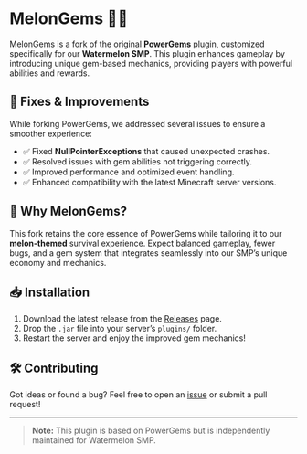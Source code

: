 # MelonGems 🍉💎  

MelonGems is a fork of the original [**PowerGems**](https://github.com/ISeal-plugin-developement/PowerGems) plugin, customized specifically for our **Watermelon SMP**. This plugin enhances gameplay by introducing unique gem-based mechanics, providing players with powerful abilities and rewards.  

## 🔧 Fixes & Improvements  
While forking PowerGems, we addressed several issues to ensure a smoother experience:  

- ✅ Fixed **NullPointerExceptions** that caused unexpected crashes.  
- ✅ Resolved issues with gem abilities not triggering correctly.  
- ✅ Improved performance and optimized event handling.  
- ✅ Enhanced compatibility with the latest Minecraft server versions.  

## 🍉 Why MelonGems?  
This fork retains the core essence of PowerGems while tailoring it to our **melon-themed** survival experience. Expect balanced gameplay, fewer bugs, and a gem system that integrates seamlessly into our SMP’s unique economy and mechanics.  

## 📥 Installation  
1. Download the latest release from the [Releases](https://github.com/wbrous/MelonGems/releases) page.  
2. Drop the `.jar` file into your server’s `plugins/` folder.  
3. Restart the server and enjoy the improved gem mechanics!  

## 🛠️ Contributing  
Got ideas or found a bug? Feel free to open an [issue](https://github.com/wbrous/MelonGems/issues) or submit a pull request!  

---

> **Note:** This plugin is based on PowerGems but is independently maintained for Watermelon SMP.  
